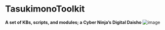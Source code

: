 # TasukimonoToolkit
**A set of KBs, scripts, and modules; a Cyber Ninja’s Digital Daisho**
![image](https://github.com/user-attachments/assets/d805358e-1084-40c7-bb4a-da19d677ce79)

